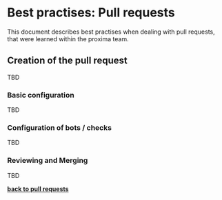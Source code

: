 # Best practises: Pull requests
This document describes best practises when dealing with pull requests, that were learned within the proxima team.

## Creation of the pull request
TBD

### Basic configuration
TBD

### Configuration of bots / checks
TBD

### Reviewing and Merging
TBD

**[back to pull requests](/docs/development.md#pull-requests)**